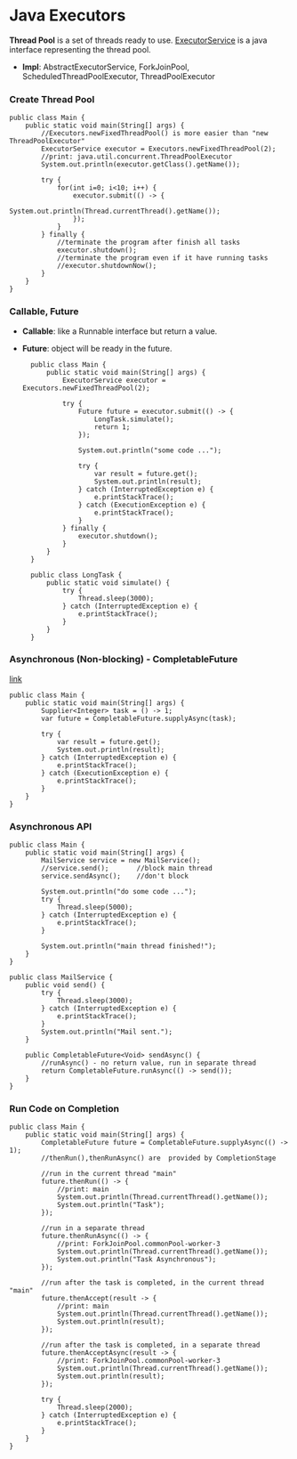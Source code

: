# Java Executors
**Thread Pool** is a set of threads ready to use.
[ExecutorService](https://docs.oracle.com/javase/7/docs/api/java/util/concurrent/ExecutorService.html) is a java interface representing the thread pool.
  * **Impl**: AbstractExecutorService, ForkJoinPool, ScheduledThreadPoolExecutor, ThreadPoolExecutor

### Create Thread Pool

    public class Main {
        public static void main(String[] args) {
            //Executors.newFixedThreadPool() is more easier than "new ThreadPoolExecutor"
            ExecutorService executor = Executors.newFixedThreadPool(2);
            //print: java.util.concurrent.ThreadPoolExecutor
            System.out.println(executor.getClass().getName());

            try {
                for(int i=0; i<10; i++) {
                    executor.submit(() -> {
                        System.out.println(Thread.currentThread().getName());
                    });
                }
            } finally {
                //terminate the program after finish all tasks
                executor.shutdown();
                //terminate the program even if it have running tasks
                //executor.shutdownNow();
            }
        }
    }
    
### Callable, Future
* **Callable**: like a Runnable interface but return a value.
* **Future**: object will be ready in the future.

        public class Main {
            public static void main(String[] args) {
                ExecutorService executor = Executors.newFixedThreadPool(2);

                try {
                    Future future = executor.submit(() -> {
                        LongTask.simulate();
                        return 1;
                    });

                    System.out.println("some code ...");

                    try {
                        var result = future.get();
                        System.out.println(result);
                    } catch (InterruptedException e) {
                        e.printStackTrace();
                    } catch (ExecutionException e) {
                        e.printStackTrace();
                    }
                } finally {
                    executor.shutdown();
                }
            }
        }

        public class LongTask {
            public static void simulate() {
                try {
                    Thread.sleep(3000);
                } catch (InterruptedException e) {
                    e.printStackTrace();
                }
            }
        }
        
### Asynchronous (Non-blocking) - CompletableFuture
[link](https://docs.oracle.com/javase/8/docs/api/java/util/concurrent/CompletableFuture.html)

    public class Main {
        public static void main(String[] args) {
            Supplier<Integer> task = () -> 1;
            var future = CompletableFuture.supplyAsync(task);

            try {
                var result = future.get();
                System.out.println(result);
            } catch (InterruptedException e) {
                e.printStackTrace();
            } catch (ExecutionException e) {
                e.printStackTrace();
            }
        }
    }
    
### Asynchronous API

    public class Main {
        public static void main(String[] args) {
            MailService service = new MailService();
            //service.send();       //block main thread
            service.sendAsync();    //don't block

            System.out.println("do some code ...");
            try {
                Thread.sleep(5000);
            } catch (InterruptedException e) {
                e.printStackTrace();
            }

            System.out.println("main thread finished!");
        }
    }

    public class MailService {
        public void send() {
            try {
                Thread.sleep(3000);
            } catch (InterruptedException e) {
                e.printStackTrace();
            }
            System.out.println("Mail sent.");
        }

        public CompletableFuture<Void> sendAsync() {
            //runAsync() - no return value, run in separate thread
            return CompletableFuture.runAsync(() -> send());
        }
    }

### Run Code on Completion

    public class Main {
        public static void main(String[] args) {
            CompletableFuture future = CompletableFuture.supplyAsync(() -> 1);
            //thenRun(),thenRunAsync() are  provided by CompletionStage

            //run in the current thread "main"
            future.thenRun(() -> {
                //print: main
                System.out.println(Thread.currentThread().getName());
                System.out.println("Task");
            });

            //run in a separate thread
            future.thenRunAsync(() -> {
                //print: ForkJoinPool.commonPool-worker-3
                System.out.println(Thread.currentThread().getName());
                System.out.println("Task Asynchronous");
            });

            //run after the task is completed, in the current thread "main"
            future.thenAccept(result -> {
                //print: main
                System.out.println(Thread.currentThread().getName());
                System.out.println(result);
            });

            //run after the task is completed, in a separate thread
            future.thenAcceptAsync(result -> {
                //print: ForkJoinPool.commonPool-worker-3
                System.out.println(Thread.currentThread().getName());
                System.out.println(result);
            });

            try {
                Thread.sleep(2000);
            } catch (InterruptedException e) {
                e.printStackTrace();
            }
        }
    }
    
###     

